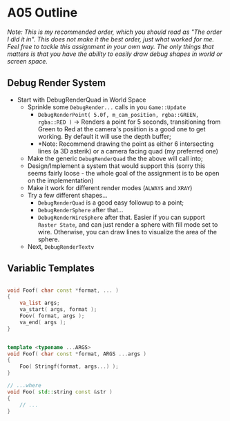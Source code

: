 A05 Outline
======

*Note: This is my recommended order, which you should read as "The order I did it in".  This does not make it the best order, just what worked for me.  Feel free to tackle this assignment in your own way.  The only things that matters is that
you have the ability to easily draw debug shapes in world or screen space.*

## Debug Render System

- Start with DebugRenderQuad in World Space
  - Sprinkle some `DebugRender...` calls in you `Game::Update`
    - `DebugRenderPoint( 5.0f, m_cam_position, rgba::GREEN, rgba::RED )` -> Renders a point for 5 seconds, transitioning from Green to Red at the camera's posiition is a good one to get working.  By default it will use the depth buffer;
    - *Note: Recommend drawing the point as either 6 intersecting lines (a 3D asterik) or a camera facing quad (my preferred one)
  - Make the generic `DebugRenderQuad` the the above will call into; 
  - Design/Implement a system that would support this (sorry this seems fairly loose - the whole goal of the assignment is to be open on the implementation)
  - Make it work for different render modes (`ALWAYS` and `XRAY`)
  - Try a few different shapes...
    - `DebugRenderQuad` is a good easy followup to a point; 
    - `DebugRenderSphere` after that...
    - `DebugRenderWireSphere` after that.  Easier if you can support `Raster State`, and can just render a sphere with fill mode set to wire.  Otherwise, you can draw lines to visualize the area of the sphere.
  - Next, `DebugRenderTextv` 




## Variablic Templates

```cpp

void Foof( char const *format, ... )
{
	va_list args; 
	va_start( args, format ); 
	Foov( format, args ); 
	va_end( args ); 
}


template <typename ...ARGS>
void Foof( char const *format, ARGS ...args )
{
	Foo( Stringf(format, args...) ); 
}

// ...where
void Foo( std::string const &str )
{
	// ...
}
```

